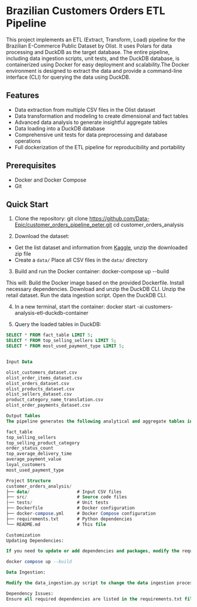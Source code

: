 # Brazilian Customers Orders ETL Pipeline

This project implements an ETL (Extract, Transform, Load) pipeline for the Brazilian E-Commerce Public Dataset by Olist. It uses Polars for data processing and DuckDB as the target database. The entire pipeline, including data ingestion scripts, unit tests, and the DuckDB database, is containerized using Docker for easy deployment and scalability.The Docker environment is designed to extract the  data and provide a command-line interface (CLI) for querying the data using DuckDB.

## Features

- Data extraction from multiple CSV files in the Olist dataset
- Data transformation and modeling to create dimensional and fact tables
- Advanced data analysis to generate insightful aggregate tables
- Data loading into a DuckDB database
- Comprehensive unit tests for data preprocessing and database operations
- Full dockerization of the ETL pipeline for reproducibility and portability

## Prerequisites

- Docker and Docker Compose
- Git

## Quick Start

1. Clone the repository:
git clone https://github.com/Data-Epic/customer_orders_pipeline_peter.git
cd customer_orders_analysis

2. Download the dataset:
- Get the list dataset and information from [Kaggle](https://www.kaggle.com/datasets/olistbr/brazilian-ecommerce), unzip the downloaded zip file
- Create a `data/` Place all CSV files in the `data/` directory

3. Build and run the Docker container:
docker-compose up --build

This will:
Build the Docker image based on the provided Dockerfile.
Install necessary dependencies.
Download and unzip the DuckDB CLI.
Unzip the retail dataset.
Run the data ingestion script.
Open the DuckDB CLI.

4. In a new terminal, start the container:
docker start -ai customers-analysis-etl-duckdb-container

5. Query the loaded tables in DuckDB:
```sql
SELECT * FROM fact_table LIMIT 5;
SELECT * FROM top_selling_sellers LIMIT 5;
SELECT * FROM most_used_payment_type LIMIT 5;


Input Data

olist_customers_dataset.csv
olist_order_items_dataset.csv
olist_orders_dataset.csv
olist_products_dataset.csv
olist_sellers_dataset.csv
product_category_name_translation.csv
olist_order_payments_dataset.csv

Output Tables
The pipeline generates the following analytical and aggregate tables in DuckDB:

fact_table
top_selling_sellers
top_selling_product_category
order_status_count
top_average_delivery_time
average_payment_value
loyal_customers
most_used_payment_type

Project Structure
customer_orders_analysis/
├── data/                  # Input CSV files
├── src/                   # Source code files
|── tests/                 # Unit tests
├── Dockerfile             # Docker configuration
├── docker-compose.yml     # Docker Compose configuration
├── requirements.txt       # Python dependencies
└── README.md              # This file

Customization
Updating Dependencies:

If you need to update or add dependencies and packages, modify the requirements.txt file and rebuild the Docker image using:

docker compose up --build

Data Ingestion:

Modify the data_ingestion.py script to change the data ingestion process according to your requirements.

Dependency Issues:
Ensure all required dependencies are listed in the requirements.txt file.